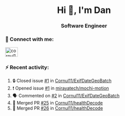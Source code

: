 <h1 align="center">Hi 👋, I'm Dan</h1>
<h3 align="center">Software Engineer</h3>

### 🚀 Connect with me:</h3>
<p align="left">
<a href="https://linkedin.com/in/cornul11" target="blank"><img align="center" src="https://raw.githubusercontent.com/rahuldkjain/github-profile-readme-generator/master/src/images/icons/Social/linked-in-alt.svg" alt="cornul11" height="30" width="40" /></a>
</p>

### ⚡ Recent activity:
<!--START_SECTION:activity-->
1. 🔒 Closed issue [#1](https://github.com/Cornul11/ExifDateGeoBatch/issues/1) in [Cornul11/ExifDateGeoBatch](https://github.com/Cornul11/ExifDateGeoBatch)
2. ❗ Opened issue [#1](https://github.com/mirayatech/mochi-motion/issues/1) in [mirayatech/mochi-motion](https://github.com/mirayatech/mochi-motion)
3. 🗣 Commented on [#2](https://github.com/Cornul11/ExifDateGeoBatch/pull/2#issuecomment-3150455061) in [Cornul11/ExifDateGeoBatch](https://github.com/Cornul11/ExifDateGeoBatch)
4. 🎉 Merged PR [#25](https://github.com/Cornul11/healthDecode/pull/25) in [Cornul11/healthDecode](https://github.com/Cornul11/healthDecode)
5. 🎉 Merged PR [#26](https://github.com/Cornul11/healthDecode/pull/26) in [Cornul11/healthDecode](https://github.com/Cornul11/healthDecode)
<!--END_SECTION:activity-->
